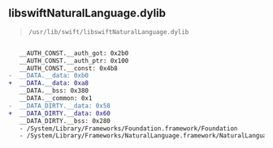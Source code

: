 ## libswiftNaturalLanguage.dylib

> `/usr/lib/swift/libswiftNaturalLanguage.dylib`

```diff

   __AUTH_CONST.__auth_got: 0x2b0
   __AUTH_CONST.__auth_ptr: 0x100
   __AUTH_CONST.__const: 0x4b8
-  __DATA.__data: 0xb0
+  __DATA.__data: 0xa8
   __DATA.__bss: 0x380
   __DATA.__common: 0x1
-  __DATA_DIRTY.__data: 0x58
+  __DATA_DIRTY.__data: 0x60
   __DATA_DIRTY.__bss: 0x280
   - /System/Library/Frameworks/Foundation.framework/Foundation
   - /System/Library/Frameworks/NaturalLanguage.framework/NaturalLanguage

```
